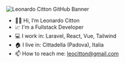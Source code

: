 ![Leonardo Citton GitHub Banner](https://media-exp1.licdn.com/dms/image/C4E16AQEfgx7rwFaVHA/profile-displaybackgroundimage-shrink_350_1400/0/1636313969420?e=1649894400&v=beta&t=vtKmbZ6INOF77sbcxLok3LykUT47IIITH33U3q9jOeg)

- 👋🏻 Hi, I’m Leonardo Citton
- 📈 I'm a Fullstack Developer
- 💻 I work in: Laravel, React, Vue, Tailwind
- 🏠 I live in: Cittadella (Padova), Italia
- 📫 How to reach me: leocitton@gmail.com

